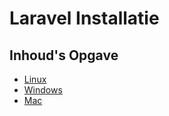 # Laravel Installatie

## Inhoud's Opgave
- [Linux](Linux.md)
- [Windows](Windows.md)
- [Mac](Mac.md)
